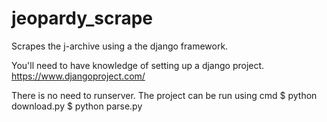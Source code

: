 jeopardy_scrape
===============

Scrapes the j-archive using a the django framework.

You'll need to have knowledge of setting up a django project.
https://www.djangoproject.com/

There is no need to runserver.  The project can be run using cmd
      $ python download.py
      $ python parse.py
